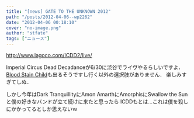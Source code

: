 ```yaml
---
title: "[news] GATE TO THE UNKNOWN 2012"
path: "/posts/2012-04-06--wp2262"
date: "2012-04-06 00:18:10"
cover: "no-image.png"
author: "stfate"
tags: ["ニュース"]
---
```



<a href="http://www.lagoco.com/ICDD2/live/" target="_blank">http://www.lagoco.com/ICDD2/live/</a>

Imperial Circus Dead Decadanceが6/30に渋谷でライヴやるらしいですよ．
<a href="http://www.bloodstainchild.com/top.html" title="Blood Stain Child" target="_blank">Blood Stain Child</a>も出るそうですし行く以外の選択肢がありません．
楽しみすぎてしぬ．

しかし今年はDark TranquillityにAmon AmarthにAmorphisにSwallow the Sunと僕の好きなバンドが立て続けに来たと思ったら
ICDDもとは…これは僕を殺しにかかってるとしか思えないｗ